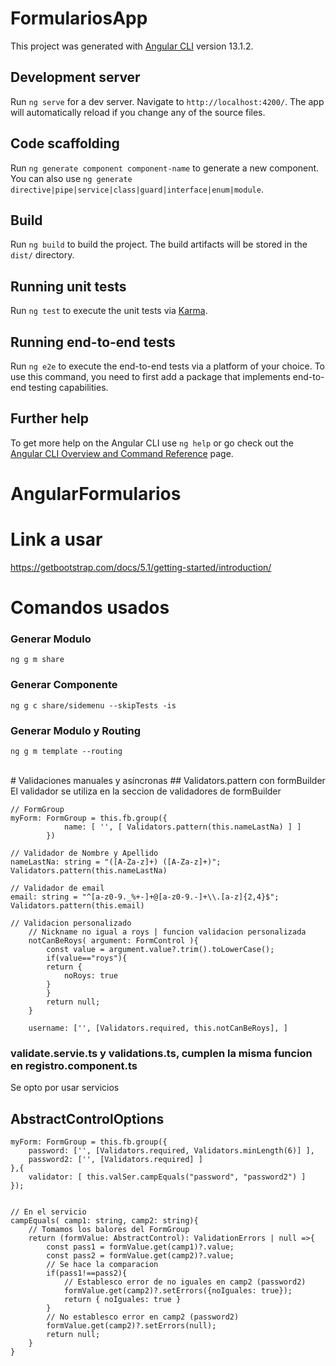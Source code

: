 # FormulariosApp

This project was generated with [Angular CLI](https://github.com/angular/angular-cli) version 13.1.2.

## Development server

Run `ng serve` for a dev server. Navigate to `http://localhost:4200/`. The app will automatically reload if you change any of the source files.

## Code scaffolding

Run `ng generate component component-name` to generate a new component. You can also use `ng generate directive|pipe|service|class|guard|interface|enum|module`.

## Build

Run `ng build` to build the project. The build artifacts will be stored in the `dist/` directory.

## Running unit tests

Run `ng test` to execute the unit tests via [Karma](https://karma-runner.github.io).

## Running end-to-end tests

Run `ng e2e` to execute the end-to-end tests via a platform of your choice. To use this command, you need to first add a package that implements end-to-end testing capabilities.

## Further help

To get more help on the Angular CLI use `ng help` or go check out the [Angular CLI Overview and Command Reference](https://angular.io/cli) page.
#
#
<h1> AngularFormularios</h1>

# Link a usar
https://getbootstrap.com/docs/5.1/getting-started/introduction/

# Comandos usados
### Generar Modulo
    ng g m share  
### Generar Componente
    ng g c share/sidemenu --skipTests -is
### Generar Modulo y Routing
    ng g m template --routing

<br>
# Validaciones manuales y asíncronas
## Validators.pattern con formBuilder
El validador se utiliza en la seccion de validadores de formBuilder

    // FormGroup
    myForm: FormGroup = this.fb.group({
                name: [ '', [ Validators.pattern(this.nameLastNa) ] ]
            })

    // Validador de Nombre y Apellido
    nameLastNa: string = "([A-Za-z]+) ([A-Za-z]+)";
    Validators.pattern(this.nameLastNa)

    // Validador de email
    email: string = "^[a-z0-9._%+-]+@[a-z0-9.-]+\\.[a-z]{2,4}$";
    Validators.pattern(this.email)

    // Validacion personalizado
        // Nickname no igual a roys | funcion validacion personalizada
        notCanBeRoys( argument: FormControl ){
            const value = argument.value?.trim().toLowerCase();
            if(value=="roys"){
            return {
                noRoys: true
            }
            }
            return null;
        }
        
        username: ['', [Validators.required, this.notCanBeRoys], ]

### validate.servie.ts y validations.ts, cumplen la misma funcion en registro.component.ts
Se opto por usar servicios

## AbstractControlOptions

    myForm: FormGroup = this.fb.group({
        password: ['', [Validators.required, Validators.minLength(6)] ],
        password2: ['', [Validators.required] ]
    },{
        validator: [ this.valSer.campEquals("password", "password2") ]
    });


    // En el servicio
    campEquals( camp1: string, camp2: string){
        // Tomamos los balores del FormGroup
        return (formValue: AbstractControl): ValidationErrors | null =>{
            const pass1 = formValue.get(camp1)?.value;
            const pass2 = formValue.get(camp2)?.value;
            // Se hace la comparacion
            if(pass1!==pass2){
                // Establesco error de no iguales en camp2 (password2)
                formValue.get(camp2)?.setErrors({noIguales: true});
                return { noIguales: true }
            }
            // No establesco error en camp2 (password2)
            formValue.get(camp2)?.setErrors(null);
            return null;
        }
    }